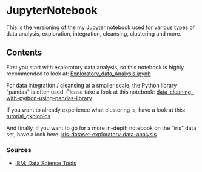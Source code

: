 # JupyterNotebook
This is the versioning of the my Jupyter notebook used for various types of data analysis, exploration, integration, cleansing, clustering and more.
## Contents
First you start with exploratory data analysis, so this notebook is highly recommended to look at: [Exploratory_data_Analysis.ipynb](https://nbviewer.jupyter.org/github/Tanu-N-Prabhu/Python/blob/master/Exploratory_data_Analysis.ipynb)

For data integration / cleansing at a smaller scale, the Python library “pandas” is often used. Please take a look at this notebook: [data-cleaning-with-python-using-pandas-library](https://towardsdatascience.com/data-cleaning-with-python-using-pandas-library-c6f4a68ea8eb)

If you want to already experience what clustering is, have a look at this: [tutorial_gkbionics](https://nbviewer.jupyter.org/github/temporaer/tutorial_ml_gkbionics/blob/master/2%20-%20KMeans.ipynb)

And finally, if you want to go for a more in-depth notebook on the “iris” data set, have a look here: [iris-dataset-exploratory-data-analysis](https://www.kaggle.com/lalitharajesh/iris-dataset-exploratory-data-analysis)

### Sources
- [IBM: Data Science Tools](https://apps.cognitiveclass.ai/learning/course/course-v1:CognitiveClass+DS0105EN+v3/home)
